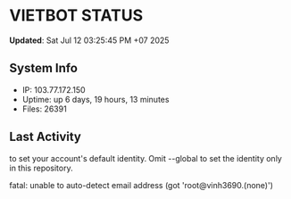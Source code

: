 # VIETBOT STATUS
**Updated**: Sat Jul 12 03:25:45 PM +07 2025

## System Info
- IP: 103.77.172.150
- Uptime: up 6 days, 19 hours, 13 minutes
- Files: 26391

## Last Activity

to set your account's default identity.
Omit --global to set the identity only in this repository.

fatal: unable to auto-detect email address (got 'root@vinh3690.(none)')
